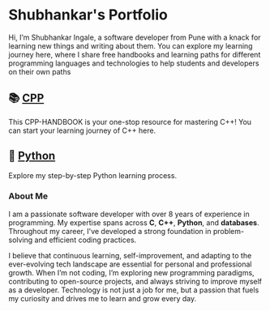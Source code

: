 # Shubhankar's Portfolio 
Hi, I’m Shubhankar Ingale, a software developer from Pune with a knack for learning new things and writing about them. You can explore my learning journey here, where I share free handbooks and learning paths for different programming languages and technologies to help students and developers on their own paths



## 📚 [CPP](https://github.com/ingaleshubhankar/CPP-HANDBOOK.git)
This CPP-HANDBOOK is your one-stop resource for mastering C++!
You can start your learning journey of C++ here.



## 📕 [Python](https://github.com/ingaleshubhankar/python-learning-portfolio.git)
Explore my step-by-step Python learning process. 



### About Me
I am a passionate software developer with over 8 years of experience in programming. My expertise spans across **C**, **C++**, **Python**, and **databases**. Throughout my career, I've developed a strong foundation in problem-solving and efficient coding practices.

I believe that continuous learning, self-improvement, and adapting to the ever-evolving tech landscape are essential for personal and professional growth. When I’m not coding, I’m exploring new programming paradigms, contributing to open-source projects, and always striving to improve myself as a developer. Technology is not just a job for me, but a passion that fuels my curiosity and drives me to learn and grow every day.
